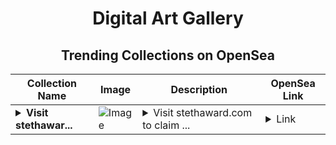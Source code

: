 <div align="center">

# Digital Art Gallery

## Trending Collections on OpenSea

| Collection Name                       | Image                                                                                     | Description                       | OpenSea Link                                                                                          |
|---------------------------------------|-------------------------------------------------------------------------------------------|-----------------------------------|--------------------------------------------------------------------------------------------------------|
| **<details><summary>Visit stethawar...</summary>Visit stethaward.com to claim rewards</details>** | ![Image](https://i.seadn.io/s/raw/files/be482233c9bd1b78c4ae04c91570a346.png?w=500&auto=format?w=200&auto=format) | <details><summary>Visit stethaward.com to claim ...</summary>Visit stethaward.com to claim rewards</details> | <details><summary>Link</summary>[Visit stethaward.com to claim rewards](https://opensea.io/collection/visit-stethaward-com-to-claim-rewards-63)</details> |

</div>